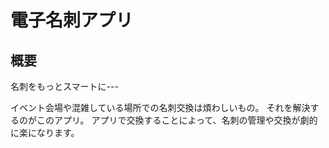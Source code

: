 # 電子名刺アプリ
## 概要
名刺をもっとスマートに---

イベント会場や混雑している場所での名刺交換は煩わしいもの。
それを解決するのがこのアプリ。
アプリで交換することによって、名刺の管理や交換が劇的に楽になります。